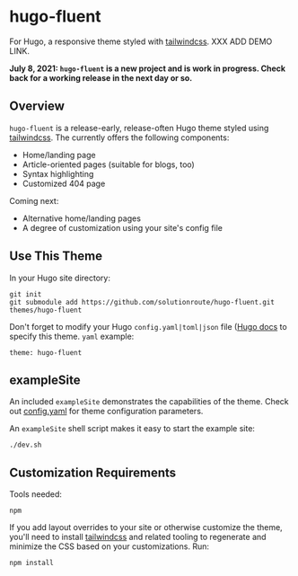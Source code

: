 # hugo-fluent
For Hugo, a responsive theme styled with [tailwindcss][1].  XXX ADD DEMO LINK.

**July 8, 2021: `hugo-fluent` is a new project and is work in progress. Check
back for a working release in the next day or so.**

## Overview

`hugo-fluent` is a release-early, release-often Hugo theme styled using
[tailwindcss][1]. The currently offers the following components:

* Home/landing page
* Article-oriented pages (suitable for blogs, too)
* Syntax highlighting
* Customized 404 page

Coming next:

* Alternative home/landing pages
* A degree of customization using your site's config file

## Use This Theme

In your Hugo site directory:

    git init
    git submodule add https://github.com/solutionroute/hugo-fluent.git themes/hugo-fluent

Don't forget to modify your Hugo `config.yaml|toml|json` file ([Hugo
docs](https://gohugo.io/getting-started/configuration/) to specify this theme.
`yaml` example:

    theme: hugo-fluent

## exampleSite

An included `exampleSite` demonstrates the capabilities of the theme. Check out
[config.yaml](../exampleSite/config.yaml) for theme configuration parameters.

An `exampleSite` shell script makes it easy to start the example site:

    ./dev.sh

## Customization Requirements

Tools needed:

    npm

If you add layout overrides to your site or otherwise customize the theme,
you'll need to install [tailwindcss][1] and related tooling to regenerate and
minimize the CSS based on your customizations. Run:

    npm install

[1]: <https://tailwindcss.com/>
